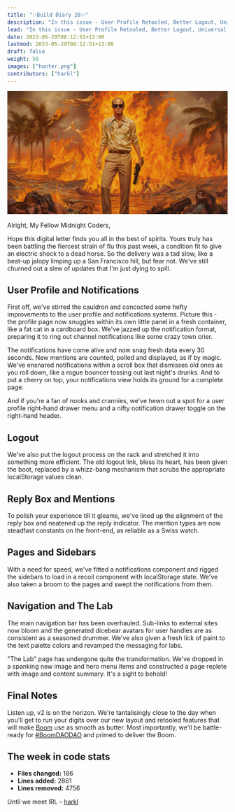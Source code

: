 ```yaml
---
title: "💥Build Diary 28💥"
description: "In this issue - User Profile Retooled, Better Logout, Universal Notifications Sidebar, and More"
lead: "In this issue - User Profile Retooled, Better Logout, Universal Notifications Sidebar, and More"
date: 2023-05-29T08:12:51+13:00
lastmod: 2023-05-29T08:12:51+13:00
draft: false
weight: 50
images: ["hunter.png"]
contributors: ["harkl"]
---
```


![Hunter S](hunter.png)

Alright, My Fellow Midnight Coders,

Hope this digital letter finds you all in the best of spirits. Yours truly has been battling the fiercest strain of flu this past week, a condition fit to give an electric shock to a dead horse. So the delivery was a tad slow, like a beat-up jalopy limping up a San Francisco hill, but fear not. We've still churned out a slew of updates that I'm just dying to spill.

## User Profile and Notifications

First off, we've stirred the cauldron and concocted some hefty improvements to the user profile and notifications systems. Picture this - the profile page now snuggles within its own little panel in a fresh container, like a fat cat in a cardboard box. We've jazzed up the notification format, preparing it to ring out channel notifications like some crazy town crier.

The notifications have come alive and now snag fresh data every 30 seconds. New mentions are counted, polled and displayed, as if by magic. We've ensnared notifications within a scroll box that dismisses old ones as you roll down, like a rogue bouncer tossing out last night's drunks. And to put a cherry on top, your notifications view holds its ground for a complete page.

And if you're a fan of nooks and crannies, we've hewn out a spot for a user profile right-hand drawer menu and a nifty notification drawer toggle on the right-hand header.

## Logout

We've also put the logout process on the rack and stretched it into something more efficient. The old logout link, bless its heart, has been given the boot, replaced by a whizz-bang mechanism that scrubs the appropriate localStorage values clean.

## Reply Box and Mentions

To polish your experience till it gleams, we've lined up the alignment of the reply box and neatened up the reply indicator. The mention types are now steadfast constants on the front-end, as reliable as a Swiss watch.

## Pages and Sidebars

With a need for speed, we've fitted a notifications component and rigged the sidebars to load in a recoil component with localStorage state. We've also taken a broom to the pages and swept the notifications from them.

## Navigation and The Lab

The main navigation bar has been overhauled. Sub-links to external sites now bloom and the generated dicebear avatars for user handles are as consistent as a seasoned drummer. We've also given a fresh lick of paint to the text palette colors and revamped the messaging for labs.

"The Lab" page has undergone quite the transformation. We've dropped in a spanking new image and hero menu items and constructed a page replete with image and content summary. It's a sight to behold!

## Final Notes

Listen up, v2 is on the horizon. We're tantalisingly close to the day when you'll get to run your digits over our new layout and retooled features that will make [Boom](https://boom.army) use as smooth as butter. Most importantly, we'll be battle-ready for [#BoomDAODAO](https://twitter.com/search?q=%23boomdaodao&src=typed_query) and primed to deliver the Boom.

## The week in code stats

- **Files changed:** 186
- **Lines added:** 2861
- **Lines removed:** 4756

Until we meet IRL - [harkl](https://boom.army/#/social.boom.army/a/110693550018915728)
